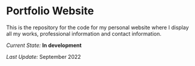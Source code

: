 # Portfolio Website

This is the repository for the code for my personal website where I display all my works, professional information and contact information.

*Current State:* **In development**

*Last Update:* September 2022
